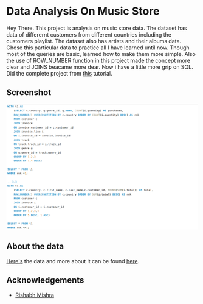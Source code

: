 
# Data Analysis On Music Store

Hey There. This project is analysis on music store data. The dataset has data of differernt customers from different countries including the customers playlist. The dataset also has artists and their albums data. Chose this particular data to practice all I have learned until now. Though most of the queries are basic, learned how to make them more simple. Also the use of ROW_NUMBER function in this project made the concept more clear and JOINS beacame more dear. Now i have a little more grip on SQL. Did the complete project from [this](https://www.youtube.com/watch?v=VFIuIjswMKM&list=WL&index=1) tutorial.

## Screenshot

![Query Screenshot](https://github.com/AkhilBodi/My_Projects/blob/main/SQL%20Projects/Data%20Analysis%20On%20Music%20Store/music_query_screenshot.png)


## About the data

[Here's](https://github.com/rishabhnmishra/SQL_Music_Store_Analysis/blob/main/music%20store%20data.zip) the data and more about it can be found [here](https://github.com/rishabhnmishra/SQL_Music_Store_Analysis).
## Acknowledgements

 - [Rishabh Mishra](https://www.youtube.com/@RishabhMishraOfficial)

